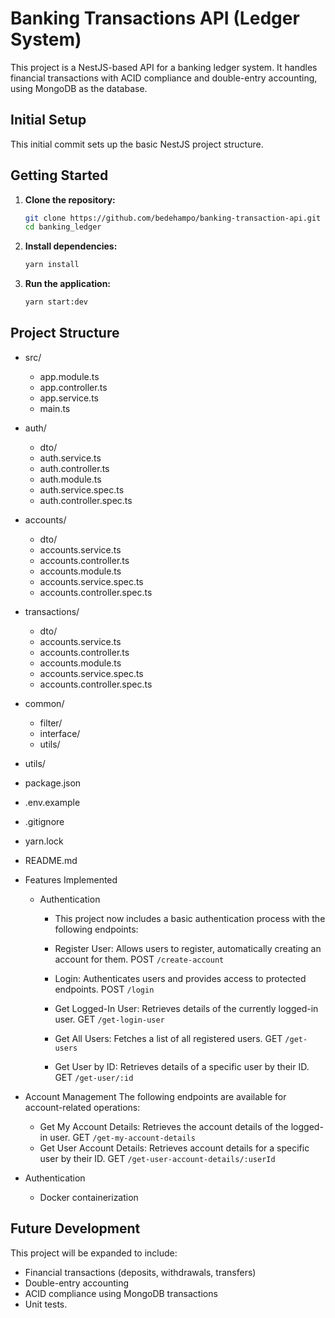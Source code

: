 # Banking Transactions API (Ledger System)

This project is a NestJS-based API for a banking ledger system. It handles financial transactions with ACID compliance and double-entry accounting, using MongoDB as the database.

## Initial Setup

This initial commit sets up the basic NestJS project structure.

## Getting Started

1.  **Clone the repository:**

    ```bash
    git clone https://github.com/bedehampo/banking-transaction-api.git
    cd banking_ledger
    ```

2.  **Install dependencies:**

    ```bash
    yarn install
    ```

3.  **Run the application:**

    ```bash
    yarn start:dev
    ```

## Project Structure
 - src/
    - app.module.ts 
    - app.controller.ts 
    - app.service.ts
    - main.ts 
 - auth/
   - dto/ 
   - auth.service.ts
   - auth.controller.ts
   - auth.module.ts
   - auth.service.spec.ts
   - auth.controller.spec.ts
 - accounts/
   - dto/ 
   - accounts.service.ts
   - accounts.controller.ts
   - accounts.module.ts
   - accounts.service.spec.ts
   - accounts.controller.spec.ts
 - transactions/
   - dto/ 
   - accounts.service.ts
   - accounts.controller.ts
   - accounts.module.ts
   - accounts.service.spec.ts
   - accounts.controller.spec.ts
 - common/
   - filter/
   - interface/
   - utils/
 - utils/
 - package.json
 - .env.example
 - .gitignore
 - yarn.lock
 - README.md 

- Features Implemented
  - Authentication
    - This project now includes a basic authentication process with the following endpoints:

     - Register User: Allows users to register, automatically creating an account for them.
       POST `/create-account`
     - Login: Authenticates users and provides access to protected endpoints.
       POST `/login`
     - Get Logged-In User: Retrieves details of the currently logged-in user.
       GET `/get-login-user`
     - Get All Users: Fetches a list of all registered users.
       GET `/get-users`
     - Get User by ID: Retrieves details of a specific user by their ID.
       GET `/get-user/:id`
       
- Account Management
  The following endpoints are available for account-related operations:

  - Get My Account Details: Retrieves the account details of the logged-in user.
    GET `/get-my-account-details`
  - Get User Account Details: Retrieves account details for a specific user by their ID.
    GET `/get-user-account-details/:userId`
 - Authentication
   - Docker containerization

## Future Development
This project will be expanded to include:
* Financial transactions (deposits, withdrawals, transfers)
* Double-entry accounting
* ACID compliance using MongoDB transactions
* Unit tests.


